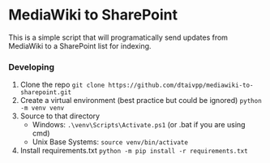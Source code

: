 # MediaWiki to SharePoint

This is a simple script that will programatically send updates from MediaWiki to a SharePoint list for indexing. 

### Developing  

1. Clone the repo `git clone https://github.com/dtaivpp/mediawiki-to-sharepoint.git`
2. Create a virtual environment (best practice but could be ignored) `python -m venv venv`
3. Source to that directory  
    - Windows: `.\venv\Scripts\Activate.ps1` (or .bat if you are using cmd)
    - Unix Base Systems: `source venv/bin/activate`
4. Install requirements.txt `python -m pip install -r requirements.txt`

